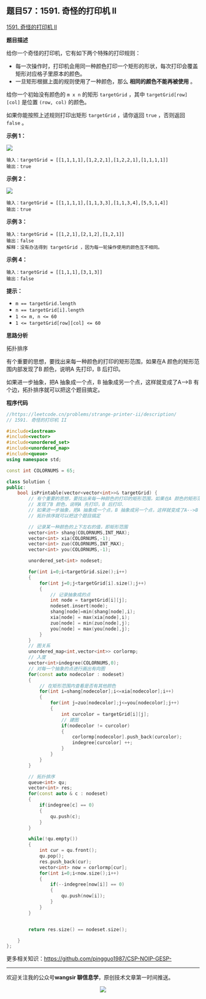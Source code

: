 ﻿## 题目57：1591. 奇怪的打印机 II

[1591. 奇怪的打印机 II](https://leetcode.cn/problems/strange-printer-ii/)

**题目描述**

给你一个奇怪的打印机，它有如下两个特殊的打印规则：

- 每一次操作时，打印机会用同一种颜色打印一个矩形的形状，每次打印会覆盖矩形对应格子里原本的颜色。
- 一旦矩形根据上面的规则使用了一种颜色，那么 **相同的颜色不能再被使用** 。

给你一个初始没有颜色的 `m x n` 的矩形 `targetGrid` ，其中 `targetGrid[row][col]` 是位置 `(row, col)` 的颜色。

如果你能按照上述规则打印出矩形 `targetGrid` ，请你返回 `true` ，否则返回 `false` 。

 

**示例 1：**

<img src ="https://cdn.jsdelivr.net/gh/pingguo1987/CSP-NOIP-GESP-/image/pic/图论/图论_题目57：1591. 奇怪的打印机 II/sample_1_1929.png" />

```
输入：targetGrid = [[1,1,1,1],[1,2,2,1],[1,2,2,1],[1,1,1,1]]
输出：true
```

**示例 2：**

<img src ="https://cdn.jsdelivr.net/gh/pingguo1987/CSP-NOIP-GESP-/image/pic/图论/图论_题目57：1591. 奇怪的打印机 II/sample_2_1929.png" />

```
输入：targetGrid = [[1,1,1,1],[1,1,3,3],[1,1,3,4],[5,5,1,4]]
输出：true
```

**示例 3：**

```
输入：targetGrid = [[1,2,1],[2,1,2],[1,2,1]]
输出：false
解释：没有办法得到 targetGrid ，因为每一轮操作使用的颜色互不相同。
```

**示例 4：**

```
输入：targetGrid = [[1,1,1],[3,1,3]]
输出：false
```

 

**提示：**

- `m == targetGrid.length`
- `n == targetGrid[i].length`
- `1 <= m, n <= 60`
- `1 <= targetGrid[row][col] <= 60`

**思路分析**

拓扑排序

有个重要的思想，要找出来每一种颜色的打印的矩形范围，如果在A 颜色的矩形范围内部发现了B 颜色，说明A 先打印，B 后打印。

如果进一步抽象，把A 抽象成一个点，B 抽象成另一个点，这样就变成了A-->B 有个边，拓扑排序就可以把这个题目搞定。

**程序代码**

```c++
//https://leetcode.cn/problems/strange-printer-ii/description/
// 1591. 奇怪的打印机 II

#include<iostream>
#include<vector>
#include<unordered_set>
#include<unordered_map>
#include<queue>
using namespace std;

const int COLORNUMS = 65;

class Solution {
public:
    bool isPrintable(vector<vector<int>>& targetGrid) {
        // 有个重要的思想，要找出来每一种颜色的打印的矩形范围，如果在A 颜色的矩形范围内部
        // 发现了B 颜色，说明A 先打印，B 后打印.
        // 如果进一步抽象，把A 抽象成一个点，B 抽象成另一个点，这样就变成了A-->B 有个边
        // 拓扑排序就可以把这个题目搞定

        // 记录某一种颜色的上下左右的值，即矩形范围
        vector<int> shang(COLORNUMS,INT_MAX);
        vector<int> xia(COLORNUMS,-1);
        vector<int> zuo(COLORNUMS,INT_MAX);
        vector<int> you(COLORNUMS,-1);

        unordered_set<int> nodeset;

        for(int i=0;i<targetGrid.size();i++)
        {
            for(int j=0;j<targetGrid[i].size();j++)
            {
                // 记录抽象成的点
                int node = targetGrid[i][j];
                nodeset.insert(node);
                shang[node]=min(shang[node],i);
                xia[node] = max(xia[node],i);
                zuo[node] = min(zuo[node],j);
                you[node] = max(you[node],j);
            }
        }
        // 图关系
        unordered_map<int,vector<int>> corlormp;
        // 入度
        vector<int>indegree(COLORNUMS,0);
        // 对每一个抽象的点进行画出有向图
        for(const auto nodecolor : nodeset)
        {
            // 在矩形范围内查看是否有其他颜色
            for(int i=shang[nodecolor];i<=xia[nodecolor];i++)
            {
                for(int j=zuo[nodecolor];j<=you[nodecolor];j++)
                {
                    int curcolor = targetGrid[i][j];
                    // 建图
                    if(nodecolor != curcolor)
                    {
                        corlormp[nodecolor].push_back(curcolor);
                        indegree[curcolor] ++;
                    }
                }
            }
        }

        // 拓扑排序
        queue<int> qu;
        vector<int> res;
        for(const auto & c : nodeset)
        {
            if(indegree[c] == 0)
            {
                qu.push(c);
            }
        }

        while(!qu.empty())
        {
            int cur = qu.front();
            qu.pop();
            res.push_back(cur);
            vector<int> now = corlormp[cur];
            for(int i=0;i<now.size();i++)
            {
                if(--indegree[now[i]] == 0)
                {
                    qu.push(now[i]);
                }
            }
        }


        return res.size() == nodeset.size();

    }
};
```





更多相关知识：https://github.com/pingguo1987/CSP-NOIP-GESP-

---

欢迎关注我的公众号**wangsir 聊信息学**，原创技术文章第一时间推送。

<center>
    <img src="https://cdn.jsdelivr.net/gh/pingguo1987/CSP-NOIP-GESP-/image/pic/公众号-扫码版.png">
</center>
